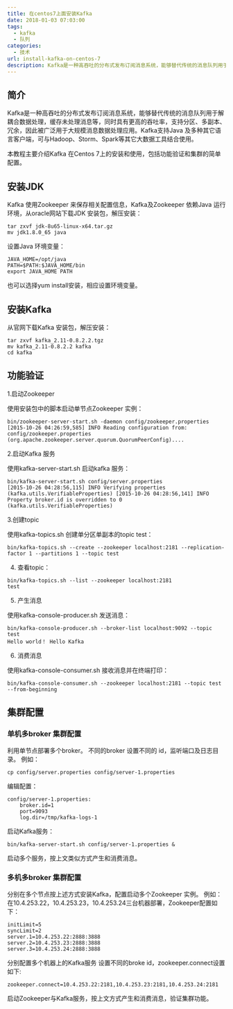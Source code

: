 ```yaml
---
title: 在centos7上面安装Kafka
date: 2018-01-03 07:03:00
tags: 
  - kafka
  - 队列
categories:
  - 技术
url: install-kafka-on-centos-7
description: Kafka是一种高吞吐的分布式发布订阅消息系统，能够替代传统的消息队列用于解耦合数据处理，缓存未处理消息等，同时具有更高的吞吐率，支持分区、多副本、冗余，因此被广泛用于大规模消息数据处理应用。Kafka支持Java 及多种其它语言客户端，可与Hadoop、Storm、Spark等其它大数据工具结合使用。
---
```


## 简介

Kafka是一种高吞吐的分布式发布订阅消息系统，能够替代传统的消息队列用于解耦合数据处理，缓存未处理消息等，同时具有更高的吞吐率，支持分区、多副本、冗余，因此被广泛用于大规模消息数据处理应用。Kafka支持Java 及多种其它语言客户端，可与Hadoop、Storm、Spark等其它大数据工具结合使用。

本教程主要介绍Kafka 在Centos 7上的安装和使用，包括功能验证和集群的简单配置。

## 安装JDK

Kafka 使用Zookeeper 来保存相关配置信息，Kafka及Zookeeper 依赖Java 运行环境，从oracle网站下载JDK 安装包，解压安装：

```
tar zxvf jdk-8u65-linux-x64.tar.gz
mv jdk1.8.0_65 java
```

设置Java 环境变量：

```
JAVA_HOME=/opt/java
PATH=$PATH:$JAVA_HOME/bin
export JAVA_HOME PATH
```

也可以选择yum install安装，相应设置环境变量。

## 安装Kafka

从官网下载Kafka 安装包，解压安装：

```
tar zxvf kafka_2.11-0.8.2.2.tgz
mv kafka_2.11-0.8.2.2 kafka
cd kafka
```

## 功能验证

1.启动Zookeeper

使用安装包中的脚本启动单节点Zookeeper 实例：

```
bin/zookeeper-server-start.sh -daemon config/zookeeper.properties
[2015-10-26 04:26:59,585] INFO Reading configuration from: config/zookeeper.properties (org.apache.zookeeper.server.quorum.QuorumPeerConfig)....
```

2.启动Kafka 服务

使用kafka-server-start.sh 启动kafka 服务：

```
bin/kafka-server-start.sh config/server.properties
[2015-10-26 04:28:56,115] INFO Verifying properties (kafka.utils.VerifiableProperties) [2015-10-26 04:28:56,141] INFO Property broker.id is overridden to 0 (kafka.utils.VerifiableProperties)
```

3.创建topic

使用kafka-topics.sh 创建单分区单副本的topic test：

```
bin/kafka-topics.sh --create --zookeeper localhost:2181 --replication-factor 1 --partitions 1 --topic test
```


4. 查看topic：

```
bin/kafka-topics.sh --list --zookeeper localhost:2181
test
```


5. 产生消息

使用kafka-console-producer.sh 发送消息：

```
bin/kafka-console-producer.sh --broker-list localhost:9092 --topic test
Hello world！ Hello Kafka
```

6. 消费消息

使用kafka-console-consumer.sh 接收消息并在终端打印：

```
bin/kafka-console-consumer.sh --zookeeper localhost:2181 --topic test --from-beginning
```

## 集群配置

 ### 单机多broker 集群配置

利用单节点部署多个broker。 不同的broker 设置不同的 id，监听端口及日志目录。 例如：

```
cp config/server.properties config/server-1.properties
```

编辑配置：

```
config/server-1.properties:
    broker.id=1
    port=9093
    log.dir=/tmp/kafka-logs-1
```

启动Kafka服务：

```
bin/kafka-server-start.sh config/server-1.properties &
```

启动多个服务，按上文类似方式产生和消费消息。

### 多机多broker 集群配置

分别在多个节点按上述方式安装Kafka，配置启动多个Zookeeper 实例。 例如：
在10.4.253.22，10.4.253.23，10.4.253.24三台机器部署，Zookeeper配置如下：

```
initLimit=5
syncLimit=2
server.1=10.4.253.22:2888:3888
server.2=10.4.253.23:2888:3888
server.3=10.4.253.24:2888:3888
```

分别配置多个机器上的Kafka服务 设置不同的broke id，zookeeper.connect设置如下:

```
zookeeper.connect=10.4.253.22:2181,10.4.253.23:2181,10.4.253.24:2181
```

启动Zookeeper与Kafka服务，按上文方式产生和消费消息，验证集群功能。